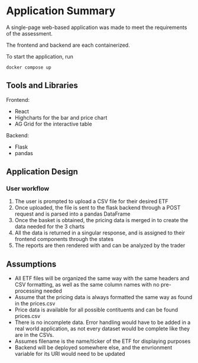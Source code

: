 # Application Summary

A single-page web-based application was made to meet the requirements of the assessment.

The frontend and backend are each containerized. 

To start the application, run 

`docker compose up`

## Tools and Libraries

Frontend:
- React
- Highcharts for the bar and price chart
- AG Grid for the interactive table

Backend:
- Flask 
- pandas

## Application Design

### User workflow
1. The user is prompted to upload a CSV file for their desired ETF
2. Once uploaded, the file is sent to the flask backend through a POST request and is parsed into a pandas DataFrame
3. Once the basket is obtained, the pricing data is merged in to create the data needed for the 3 charts
4. All the data is returned in a singular response, and is assigned to their frontend components through the states
5. The reports are then rendered with and can be analyzed by the trader


## Assumptions
- All ETF files will be organized the same way with the same headers and CSV formatting, as well as the same column names with no pre-processing needed
- Assume that the pricing data is always formatted the same way as found in the prices.csv
- Price data is available for all possible contituents and can be found prices.csv
- There is no incomplete data. Error handling would have to be added in a real world application, as not every dataset would be complete like they are in the CSVs.
- Assumes filename is the name/ticker of the ETF for displaying purposes
- Backend will be deployed somewhere else, and the envrionment variable for its URI would need to be updated



